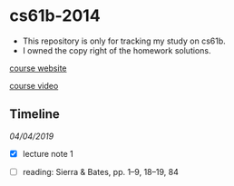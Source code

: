 # cs61b-2014
- This repository is only for tracking my study on cs61b. 
- I owned the copy right of the homework solutions.

[course website](https://people.eecs.berkeley.edu/~jrs/61b/)

[course video](http://www.infocobuild.com/education/audio-video-courses/computer-science/CS61B-Spring2014-Berkeley/lecture-03.html)

Timeline
------

*04/04/2019*
- [x] lecture note 1
- [ ] reading: Sierra & Bates, pp. 1–9, 18–19, 84

